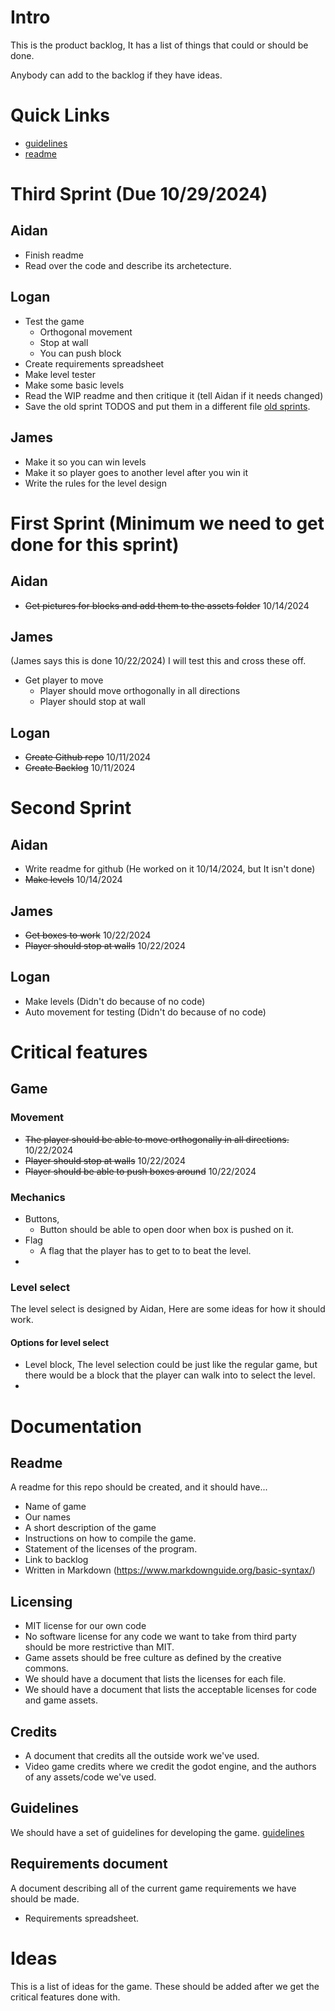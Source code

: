 # Intro
This is the product backlog, It has a list of things that could or
should be done. 

Anybody can add to the backlog if they have ideas. 

# Quick Links  
- [guidelines](guidelines.md)
- [readme](../readme.md)

# Third Sprint (Due 10/29/2024)
## Aidan 
- Finish readme
- Read over the code and describe its archetecture. 

## Logan
- Test the game
  - Orthogonal movement
  - Stop at wall
  - You can push block
- Create requirements spreadsheet
- Make level tester
- Make some basic levels
- Read the WIP readme and then critique it (tell Aidan if it needs changed)
- Save the old sprint TODOS and put them in a different file [old sprints](old_sprints.md). 

## James
- Make it so you can win levels
- Make it so player goes to another level after you win it
- Write the rules for the level design

# First Sprint (Minimum we need to get done for this sprint)
## Aidan
- ~~Get pictures for blocks and add them to the assets folder~~ 10/14/2024

## James
(James says this is done 10/22/2024)  I will test this and cross these off. 
- Get player to move
  - Player should move orthogonally in all directions
  - Player should stop at wall 
## Logan 
- ~~Create Github repo~~ 10/11/2024
- ~~Create Backlog~~ 10/11/2024

# Second Sprint
## Aidan
- Write readme for github (He worked on it 10/14/2024, but It isn't done) 
- ~~Make levels~~ 10/14/2024

## James 
- ~~Get boxes to work~~ 10/22/2024
- ~~Player should stop at walls~~ 10/22/2024

## Logan 
- Make levels (Didn't do because of no code)
- Auto movement for testing (Didn't do because of no code)


# Critical features
## Game
### Movement 
- ~~The player should be able to move orthogonally in all directions.~~ 10/22/2024
- ~~Player should stop at walls~~ 10/22/2024
- ~~Player should be able to push boxes around~~ 10/22/2024

### Mechanics 
- Buttons, 
  - Button should be able to open door when box is pushed on it.
- Flag 
  - A flag that the player has to get to to beat the level. 
- 

### Level select

The level select is designed by Aidan, Here are some ideas for how it
should work.

#### Options for level select
- Level block, The level selection could be just like the regular
  game, but there would be a block that the player can walk into to
  select the level.
- 

# Documentation
## Readme
A readme for this repo should be created, and it should have...
- Name of game
- Our names
- A short description of the game
- Instructions on how to compile the game. 
- Statement of the licenses of the program.
- Link to backlog
- Written in Markdown (https://www.markdownguide.org/basic-syntax/)

## Licensing 
- MIT license for our own code
- No software license for any code we want to take from third party should be more
  restrictive than MIT.
- Game assets should be free culture as defined by the creative
  commons. 
- We should have a document that lists the licenses for each file.
- We should have a document that lists the acceptable licenses for
  code and game assets. 

## Credits
- A document that credits all the outside work we've used.
- Video game credits where we credit the godot engine, and the authors
  of any assets/code we've used.

## Guidelines
We should have a set of guidelines for developing the game. 
[guidelines](guidelines.md)

## Requirements document
A document describing all of the current game requirements we have
should be made.

- Requirements spreadsheet.

# Ideas
This is a list of ideas for the game. These should be added after we
get the critical features done with. 


